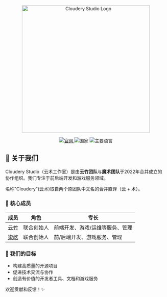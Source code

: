 <div align="center">
  <img src="https://github.com/user-attachments/assets/e5cff8f9-898e-4c21-b7cb-5cb6dc2c68f7" width="400" alt="Cloudery Studio Logo">
  
  <p>
    <a href="https://cldery.com">
      <img src="https://img.shields.io/badge/WEBSITE-blue?style=for-the-badge" alt="官网">
    </a>
    <img src="https://img.shields.io/badge/COUNTRY-China-red?style=for-the-badge" alt="国家">
    <img src="https://img.shields.io/badge/LANGUAGE-Chinese-%23097969?style=for-the-badge" alt="主要语言">
  </p>
</div>

## 🌟 关于我们

Cloudery Studio（云术工作室）是由**云竹团队**与**魔术团队**于2022年合并成立的协作组织。我们专注于前后端开发和游戏服务领域。

名称"Cloudery"(云术)取自两个原团队中文名的合并直译（云 + 术）。

### 👥 核心成员

| 成员 | 角色 | 专长 |
|------|------|------|
| [云竹](https://github.com/yunzhu666) | 联合创始人 | 前端开发、游戏/运维等服务、管理 |
| [柒屹](https://github.com/JustQiyi) | 联合创始人 | 前/后端开发、游戏服务、管理 |

### 🚀 我们的目标

- 构建高质量的开源项目
- 促进技术交流与协作
- 创造有价值的开发者工具、文档和游戏服务

欢迎贡献和反馈！✨
